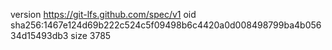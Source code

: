 version https://git-lfs.github.com/spec/v1
oid sha256:1467e124d69b222c524c5f09498b6c4420a0d008498799ba4b05634d15493db3
size 3785
